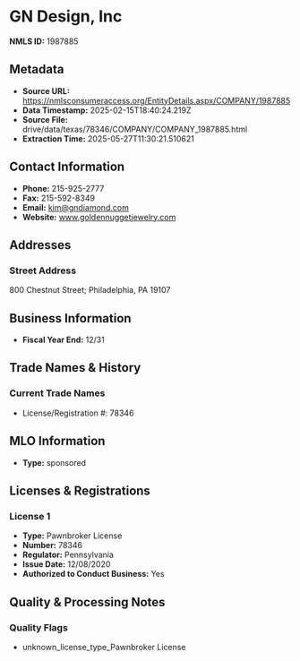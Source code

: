 # GN Design, Inc

**NMLS ID:** 1987885

## Metadata
- **Source URL:** https://nmlsconsumeraccess.org/EntityDetails.aspx/COMPANY/1987885
- **Data Timestamp:** 2025-02-15T18:40:24.219Z
- **Source File:** drive/data/texas/78346/COMPANY/COMPANY_1987885.html
- **Extraction Time:** 2025-05-27T11:30:21.510621

## Contact Information
- **Phone:** 215-925-2777
- **Fax:** 215-592-8349
- **Email:** kim@gndiamond.com
- **Website:** www.goldennuggetjewelry.com

## Addresses
### Street Address
800 Chestnut Street; Philadelphia, PA 19107

## Business Information
- **Fiscal Year End:** 12/31

## Trade Names & History
### Current Trade Names
- License/Registration #: 78346

## MLO Information
- **Type:** sponsored

## Licenses & Registrations

### License 1
- **Type:** Pawnbroker License
- **Number:** 78346
- **Regulator:** Pennsylvania
- **Issue Date:** 12/08/2020
- **Authorized to Conduct Business:** Yes

## Quality & Processing Notes
### Quality Flags
- unknown_license_type_Pawnbroker License

